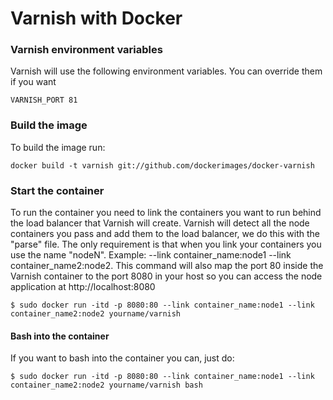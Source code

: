 Varnish with Docker
===========

### Varnish environment variables
Varnish will use the following environment variables. You can override them if you want

	VARNISH_PORT 81

### Build the image
To build the image run:

	docker build -t varnish git://github.com/dockerimages/docker-varnish

### Start the container
To run the container you need to link the containers you want to run behind the load balancer that Varnish will create.
Varnish will detect all the node containers you pass and add them to the load balancer, we do this with the "parse" file.
The only requirement is that when you link your containers you use the name "nodeN". Example: --link container_name:node1 --link container_name2:node2. This command will also map the port 80 inside the Varnish container to the port 8080 in your host so you can access the node application at http://localhost:8080

	$ sudo docker run -itd -p 8080:80 --link container_name:node1 --link container_name2:node2 yourname/varnish 

#### Bash into the container
If you want to bash into the container you can, just do: 

	$ sudo docker run -itd -p 8080:80 --link container_name:node1 --link container_name2:node2 yourname/varnish bash

